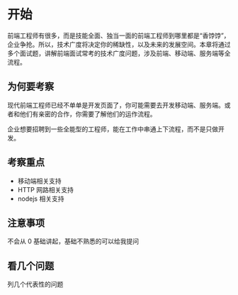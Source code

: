 # 开始

前端工程师有很多，而是技能全面、独当一面的前端工程师到哪里都是“香饽饽”，企业争抢。所以，技术广度将决定你的稀缺性，以及未来的发展空间。本章将通过多个面试题，讲解前端面试常考的技术广度问题，涉及前端、移动端、服务端等全流程。

## 为何要考察

现代前端工程师已经不单单是开发页面了，你可能需要去开发移动端、服务端。或者和他们有亲密的合作，你需要了解他们的运作流程。

企业想要招聘到一些全能型的工程师，能在工作中串通上下流程，而不是只做开发。

## 考察重点

- 移动端相关支持
- HTTP 网路相关支持
- nodejs 相关支持

## 注意事项

不会从 0 基础讲起，基础不熟悉的可以给我提问

## 看几个问题

列几个代表性的问题
